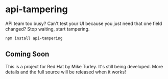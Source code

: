 # api-tampering
API team too busy? Can't test your UI because you just need that one field changed? Stop waiting, start tampering.

```bash
npm install api-tampering
```

## Coming Soon

This is a project for Red Hat by Mike Turley. It's still being developed.
More details and the full source will be released when it works!
